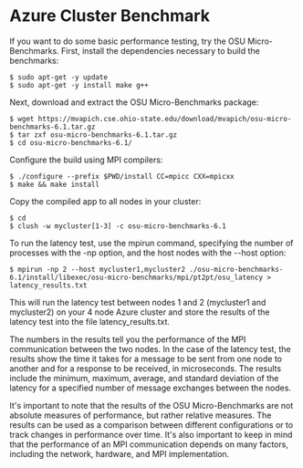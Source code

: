 
# Azure Cluster Benchmark
If you want to do some basic performance testing, try the OSU Micro-Benchmarks. First, install the dependencies necessary to build the benchmarks:
``` console
$ sudo apt-get -y update
$ sudo apt-get -y install make g++
```
Next, download and extract the OSU Micro-Benchmarks package:
``` console
$ wget https://mvapich.cse.ohio-state.edu/download/mvapich/osu-micro-benchmarks-6.1.tar.gz
$ tar zxf osu-micro-benchmarks-6.1.tar.gz
$ cd osu-micro-benchmarks-6.1/
```
Configure the build using MPI compilers:
``` console
$ ./configure --prefix $PWD/install CC=mpicc CXX=mpicxx
$ make && make install
```
Copy the compiled app to all nodes in your cluster:
``` 
$ cd
$ clush -w mycluster[1-3] -c osu-micro-benchmarks-6.1
```
To run the latency test, use the mpirun command, specifying the number of processes with the -np option, and the host nodes with the --host option:
```
$ mpirun -np 2 --host mycluster1,mycluster2 ./osu-micro-benchmarks-6.1/install/libexec/osu-micro-benchmarks/mpi/pt2pt/osu_latency > latency_results.txt
```
This will run the latency test between nodes 1 and 2 (mycluster1 and mycluster2) on your 4 node Azure cluster and store the results of the latency test into the file latency_results.txt.

The numbers in the results tell you the performance of the MPI communication between the two nodes. In the case of the latency test, the results show the time it takes for a message to be sent from one node to another and for a response to be received, in microseconds. The results include the minimum, maximum, average, and standard deviation of the latency for a specified number of message exchanges between the nodes.

It's important to note that the results of the OSU Micro-Benchmarks are not absolute measures of performance, but rather relative measures. The results can be used as a comparison between different configurations or to track changes in performance over time. It's also important to keep in mind that the performance of an MPI communication depends on many factors, including the network, hardware, and MPI implementation.
